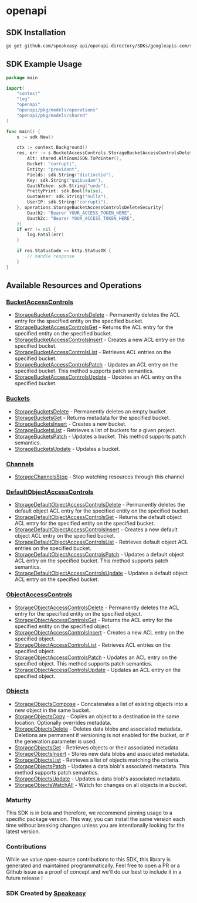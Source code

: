 # openapi

<!-- Start SDK Installation -->
## SDK Installation

```bash
go get github.com/speakeasy-api/openapi-directory/SDKs/googleapis.com/storage/v1beta2/go
```
<!-- End SDK Installation -->

## SDK Example Usage
<!-- Start SDK Example Usage -->
```go
package main

import(
	"context"
	"log"
	"openapi"
	"openapi/pkg/models/operations"
	"openapi/pkg/models/shared"
)

func main() {
    s := sdk.New()

    ctx := context.Background()
    res, err := s.BucketAccessControls.StorageBucketAccessControlsDelete(ctx, operations.StorageBucketAccessControlsDeleteRequest{
        Alt: shared.AltEnumJSON.ToPointer(),
        Bucket: "corrupti",
        Entity: "provident",
        Fields: sdk.String("distinctio"),
        Key: sdk.String("quibusdam"),
        OauthToken: sdk.String("unde"),
        PrettyPrint: sdk.Bool(false),
        QuotaUser: sdk.String("nulla"),
        UserIP: sdk.String("corrupti"),
    }, operations.StorageBucketAccessControlsDeleteSecurity{
        Oauth2: "Bearer YOUR_ACCESS_TOKEN_HERE",
        Oauth2c: "Bearer YOUR_ACCESS_TOKEN_HERE",
    })
    if err != nil {
        log.Fatal(err)
    }

    if res.StatusCode == http.StatusOK {
        // handle response
    }
}
```
<!-- End SDK Example Usage -->

<!-- Start SDK Available Operations -->
## Available Resources and Operations


### [BucketAccessControls](docs/bucketaccesscontrols/README.md)

* [StorageBucketAccessControlsDelete](docs/bucketaccesscontrols/README.md#storagebucketaccesscontrolsdelete) - Permanently deletes the ACL entry for the specified entity on the specified bucket.
* [StorageBucketAccessControlsGet](docs/bucketaccesscontrols/README.md#storagebucketaccesscontrolsget) - Returns the ACL entry for the specified entity on the specified bucket.
* [StorageBucketAccessControlsInsert](docs/bucketaccesscontrols/README.md#storagebucketaccesscontrolsinsert) - Creates a new ACL entry on the specified bucket.
* [StorageBucketAccessControlsList](docs/bucketaccesscontrols/README.md#storagebucketaccesscontrolslist) - Retrieves ACL entries on the specified bucket.
* [StorageBucketAccessControlsPatch](docs/bucketaccesscontrols/README.md#storagebucketaccesscontrolspatch) - Updates an ACL entry on the specified bucket. This method supports patch semantics.
* [StorageBucketAccessControlsUpdate](docs/bucketaccesscontrols/README.md#storagebucketaccesscontrolsupdate) - Updates an ACL entry on the specified bucket.

### [Buckets](docs/buckets/README.md)

* [StorageBucketsDelete](docs/buckets/README.md#storagebucketsdelete) - Permanently deletes an empty bucket.
* [StorageBucketsGet](docs/buckets/README.md#storagebucketsget) - Returns metadata for the specified bucket.
* [StorageBucketsInsert](docs/buckets/README.md#storagebucketsinsert) - Creates a new bucket.
* [StorageBucketsList](docs/buckets/README.md#storagebucketslist) - Retrieves a list of buckets for a given project.
* [StorageBucketsPatch](docs/buckets/README.md#storagebucketspatch) - Updates a bucket. This method supports patch semantics.
* [StorageBucketsUpdate](docs/buckets/README.md#storagebucketsupdate) - Updates a bucket.

### [Channels](docs/channels/README.md)

* [StorageChannelsStop](docs/channels/README.md#storagechannelsstop) - Stop watching resources through this channel

### [DefaultObjectAccessControls](docs/defaultobjectaccesscontrols/README.md)

* [StorageDefaultObjectAccessControlsDelete](docs/defaultobjectaccesscontrols/README.md#storagedefaultobjectaccesscontrolsdelete) - Permanently deletes the default object ACL entry for the specified entity on the specified bucket.
* [StorageDefaultObjectAccessControlsGet](docs/defaultobjectaccesscontrols/README.md#storagedefaultobjectaccesscontrolsget) - Returns the default object ACL entry for the specified entity on the specified bucket.
* [StorageDefaultObjectAccessControlsInsert](docs/defaultobjectaccesscontrols/README.md#storagedefaultobjectaccesscontrolsinsert) - Creates a new default object ACL entry on the specified bucket.
* [StorageDefaultObjectAccessControlsList](docs/defaultobjectaccesscontrols/README.md#storagedefaultobjectaccesscontrolslist) - Retrieves default object ACL entries on the specified bucket.
* [StorageDefaultObjectAccessControlsPatch](docs/defaultobjectaccesscontrols/README.md#storagedefaultobjectaccesscontrolspatch) - Updates a default object ACL entry on the specified bucket. This method supports patch semantics.
* [StorageDefaultObjectAccessControlsUpdate](docs/defaultobjectaccesscontrols/README.md#storagedefaultobjectaccesscontrolsupdate) - Updates a default object ACL entry on the specified bucket.

### [ObjectAccessControls](docs/objectaccesscontrols/README.md)

* [StorageObjectAccessControlsDelete](docs/objectaccesscontrols/README.md#storageobjectaccesscontrolsdelete) - Permanently deletes the ACL entry for the specified entity on the specified object.
* [StorageObjectAccessControlsGet](docs/objectaccesscontrols/README.md#storageobjectaccesscontrolsget) - Returns the ACL entry for the specified entity on the specified object.
* [StorageObjectAccessControlsInsert](docs/objectaccesscontrols/README.md#storageobjectaccesscontrolsinsert) - Creates a new ACL entry on the specified object.
* [StorageObjectAccessControlsList](docs/objectaccesscontrols/README.md#storageobjectaccesscontrolslist) - Retrieves ACL entries on the specified object.
* [StorageObjectAccessControlsPatch](docs/objectaccesscontrols/README.md#storageobjectaccesscontrolspatch) - Updates an ACL entry on the specified object. This method supports patch semantics.
* [StorageObjectAccessControlsUpdate](docs/objectaccesscontrols/README.md#storageobjectaccesscontrolsupdate) - Updates an ACL entry on the specified object.

### [Objects](docs/objects/README.md)

* [StorageObjectsCompose](docs/objects/README.md#storageobjectscompose) - Concatenates a list of existing objects into a new object in the same bucket.
* [StorageObjectsCopy](docs/objects/README.md#storageobjectscopy) - Copies an object to a destination in the same location. Optionally overrides metadata.
* [StorageObjectsDelete](docs/objects/README.md#storageobjectsdelete) - Deletes data blobs and associated metadata. Deletions are permanent if versioning is not enabled for the bucket, or if the generation parameter is used.
* [StorageObjectsGet](docs/objects/README.md#storageobjectsget) - Retrieves objects or their associated metadata.
* [StorageObjectsInsert](docs/objects/README.md#storageobjectsinsert) - Stores new data blobs and associated metadata.
* [StorageObjectsList](docs/objects/README.md#storageobjectslist) - Retrieves a list of objects matching the criteria.
* [StorageObjectsPatch](docs/objects/README.md#storageobjectspatch) - Updates a data blob's associated metadata. This method supports patch semantics.
* [StorageObjectsUpdate](docs/objects/README.md#storageobjectsupdate) - Updates a data blob's associated metadata.
* [StorageObjectsWatchAll](docs/objects/README.md#storageobjectswatchall) - Watch for changes on all objects in a bucket.
<!-- End SDK Available Operations -->

### Maturity

This SDK is in beta and therefore, we recommend pinning usage to a specific package version.
This way, you can install the same version each time without breaking changes unless you are intentionally
looking for the latest version.

### Contributions

While we value open-source contributions to this SDK, this library is generated and maintained programmatically.
Feel free to open a PR or a Github issue as a proof of concept and we'll do our best to include it in a future release !

### SDK Created by [Speakeasy](https://docs.speakeasyapi.dev/docs/using-speakeasy/client-sdks)
